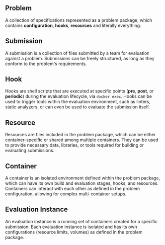 ## Problem

A collection of specifications represented as a problem package, which contains **configuration**, **hooks**, **resources** and literally everything.

## Submission

A submission is a collection of files submitted by a team for evaluation against a problem. Submissions can be freely structured, as long as they conform to the problem's requirements.

## Hook

Hooks are shell scripts that are executed at specific points (**pre**, **post**, or **periodic**) during the evaluation lifecycle, via `docker exec`. Hooks can be used to trigger tools within the evaluation environment, such as linters, static analyzers, or can even be used to evaluate the submission itself.

## Resource

Resources are files included in the problem package, which can be either container-specific or shared among multiple containers. They can be used to provide necessary data, libraries, or tools required for building or evaluating submissions.

## Container

A container is an isolated environment defined within the problem package, which can have its own build and evaluation stages, hooks, and resources. Containers can interact with each other as defined in the problem configuration, allowing for complex multi-container setups.

## Evaluation Instance

An evaluation instance is a running set of containers created for a specific submission. Each evaluation instance is isolated and has its own configurations (resource limits, volumes) as defined in the problem package.
